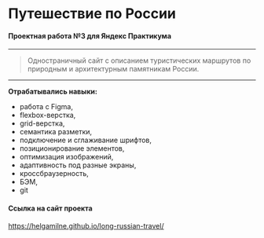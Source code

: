 # Путешествие по России

#### Проектная работа №3 для Яндекс Практикума
------
> Одностраничный сайт с описанием туристических маршрутов
по природным и архитектурным памятникам России.
------

**Отрабатывались навыки:**

* работа с Figma,
* flexbox-верстка,
* grid-верстка,
* семантика разметки,
* подключение и сглаживание шрифтов,
* позиционирование элементов,
* оптимизация изображений,
* адаптивность под разные экраны,
* кроссбраузерность,
* БЭМ,
* git

#### Ссылка на сайт проекта

https://helgamilne.github.io/long-russian-travel/
